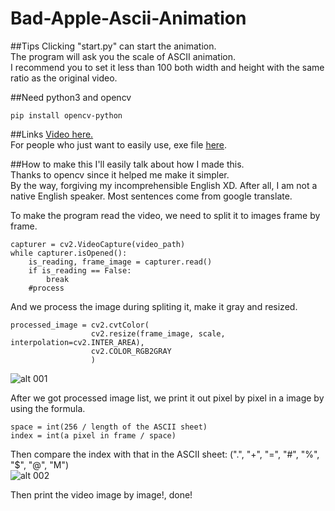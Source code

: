 # Bad-Apple-Ascii-Animation

##Tips
Clicking "start.py" can start the animation.  
The program will ask you the scale of ASCII animation.  
I recommend you to set it less than 100 both width and height with the same ratio as the original video.

##Need python3 and opencv
```
pip install opencv-python
```

##Links
[Video here.](https://youtu.be/kolcMueYQMw)  
For people who just want to easily use, exe file [here](https://drive.google.com/drive/folders/10Mv6SztT0jr-yEC20ksxw8jAXGUmQwd9?usp=sharing).  

##How to make this
I'll easily talk about how I made this.  
Thanks to opencv since it helped me make it simpler.  
By the way, forgiving my incomprehensible English XD. After all, I am not a native English speaker. Most sentences come from google translate.

To make the program read the video, we need to split it to images frame by frame.  
```
capturer = cv2.VideoCapture(video_path)
while capturer.isOpened():
    is_reading, frame_image = capturer.read()
    if is_reading == False:
        break
    #process
```  
And we process the image during spliting it, make it gray and resized.  
```
processed_image = cv2.cvtColor(
                  cv2.resize(frame_image, scale, interpolation=cv2.INTER_AREA),
                  cv2.COLOR_RGB2GRAY
                  )
```
![alt 001](https://drive.google.com/file/d/1DBcR67ENtGF4ZD7M7kfbdiHhFhfIkPne/view?usp=share_link)   

After we got processed image list, we print it out pixel by pixel in a image by using the formula.
```
space = int(256 / length of the ASCII sheet)
index = int(a pixel in frame / space)
```
Then compare the index with that in the ASCII sheet: (".", "+", "=", "#", "%", "$", "@", "M")  
![alt 002](https://drive.google.com/file/d/1slBDgRZy4ry1bxTj99iXIS8urlG7XlQ7/view?usp=share_link)  

Then print the video image by image!, done!
